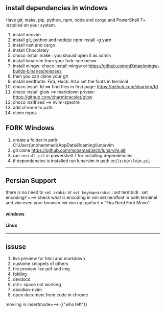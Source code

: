
## install dependencies in windows
Have git, make, pip, python, npm, node and cargo and PowerShell 7+  installed on your system.
1. install neovim
2. install git, python and nodejs: npm install -g yarn
4. install rust and cargo
5. install Chocolatey
3. choco install make : you should open it as admin
7. install lunarvim from your fork: see below
5. install mingw: choco install mingw  or https://github.com/niXman/mingw-builds-binaries/releases
6. then you can clone your git
7. install nerdfonts: Fira, Hack. Also set the fonts in terminal
8. choco install fd ==> find files in first page: https://github.com/sharkdp/fd
9. choco install glow ==> markdown privew: https://github.com/charmbracelet/glow
13. choco instll sed ==> nvim-spectre
14. add chrome to path
15. clone repos


## FORK Windows
1. create a folder in path: C:\Users\mohammadi\AppData\Roaming\lunarvim
2. git clone https://github.com/mohamadiarch/lunarvim.git
3. run `install.ps1` in powershell 7 for installing dependencies
4. if dependencies is installed run lunarvim in path `utils\bin\lvim.ps1`

-----------------------------------------------------------------------------------------

## Persian Support
there is no need to `set arabic` or `set keymap=arabic`
: set termbidi
: set encoding? ===> check what is encoding in vim
set nerdfont in both terminal and vim even your browser ==> vim.opt.guifont = "Fira Nerd Font Mono"

#### windows

#### Linux

----------------------------------------------------------------------------------------

## issuse
1. live preview for html and markdown
2. custome snippets of others
3. file preview like pdf and img
4. folding
5. devdocs
6. ctrl+ space not working
7. obsidian-nvim
8. open document from code in chrome

moviing in insertmode===> {("who left")}